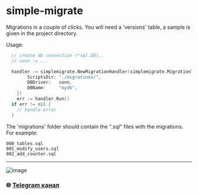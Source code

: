 # simple-migrate

Migrations in a couple of clicks.
You will need a 'versions' table, a sample is given in the project directory.

Usage:

```go
  // create db connection (*sql.DB)..
  // conn := ...

  handler := simplemigrate.NewMigrationHandler(simplemigrate.MigrationTask{
		ScriptsDir: "./migrations/",
		DBDriver:   conn,
		DBName:     "mydb",
	})
	err := handler.Run()
  if err != nil {
    // handle error
  }
```

The 'migrations' folder should contain the ".sql" files with the migrations.
For example:

```
000_tables.sql
001_modify_users.sql
002_add_counter.sql
```

---

![image](https://github.com/Sagleft/Sagleft/raw/master/image.png)

### :globe_with_meridians: [Telegram канал](https://t.me/+VIvd8j6xvm9iMzhi)
